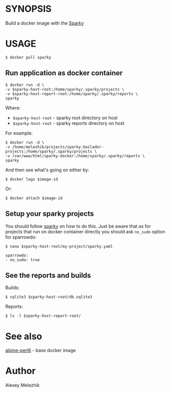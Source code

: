 # SYNOPSIS

Build a docker image with the [Sparky](https://github.com/melezhik/sparky)

# USAGE

    $ docker pull sparky 

## Run application as docker container 

    $ docker run -d \
    -v $sparky-host-root:/home/sparky/.sparky/projects \
    -v $sparky-host-report-root:/home/sparky/.sparky/reports \  
    sparky

Where:

* `$sparky-host-root` - sparky root directory on host 
* `$sparky-host-root` - sparky reports directory on host 


For example:

    $ docker run -d \
    -v /home/melezhik/projects/sparky-bailador-projects:/home/sparky/.sparky/projects \
    -v /var/www/html/sparky-docker:/home/sparky/.sparky/reports \
    sparky

And then see what's going on either by:

    $ docker logs $image-id

Or:

    $ docker attach $image-id

## Setup your sparky projects

You should follow [sparky](https://github.com/melezhik/sparky) on how to do this.
Just be aware that as for projects that run on docker container directly you should ask `no_sudo`
option for sparrowdo:


    $ nano $sparky-host-root/my-project/sparky.yaml

    sparrowdo:
    - no_sudo: true    

## See the reports and builds

Builds:

    $ sqlite3 $sparky-host-root/db.sqlite3

Reports:

    $ ls -l $sparky-host-report-root/

# See also

[alpine-perl6](https://github.com/JJ/alpine-perl6) - base docker image 

# Author

Alexey Melezhik



